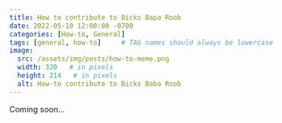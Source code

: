 ```yaml
---
title: How to contribute to Bicks Bapa Roob
date: 2022-05-10 12:00:00 -0700
categories: [How-to, General]
tags: [general, how-to]     # TAG names should always be lowercase
image:
  src: /assets/img/posts/how-to-meme.png
  width: 320   # in pixels
  height: 214   # in pixels
  alt: How-to contribute to Bicks Baba Roob
---
```

Coming soon...
